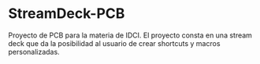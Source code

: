 # StreamDeck-PCB
Proyecto de PCB para la materia de IDCI. El proyecto consta en una stream deck que da la posibilidad al usuario de crear shortcuts y macros personalizadas.
